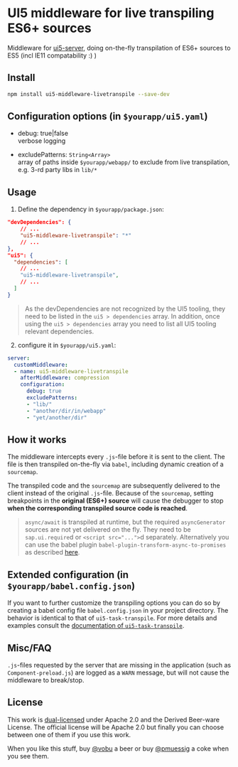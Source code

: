 # UI5 middleware for live transpiling ES6+ sources

Middleware for [ui5-server](https://github.com/SAP/ui5-server), doing on-the-fly transpilation of ES6+ sources to ES5 (incl IE11 compatability :) )

## Install

```bash
npm install ui5-middleware-livetranspile --save-dev
```

## Configuration options (in `$yourapp/ui5.yaml`)

- debug: true|false  
verbose logging

- excludePatterns: `String<Array>`  
array of paths inside `$yourapp/webapp/` to exclude from live transpilation,  
e.g. 3-rd party libs in `lib/*`

## Usage

1. Define the dependency in `$yourapp/package.json`:

```json
"devDependencies": {
    // ...
    "ui5-middleware-livetranspile": "*"
    // ...
},
"ui5": {
  "dependencies": [
    // ...
    "ui5-middleware-livetranspile",
    // ...
  ]
}
```

> As the devDependencies are not recognized by the UI5 tooling, they need to be listed in the `ui5 > dependencies` array. In addition, once using the `ui5 > dependencies` array you need to list all UI5 tooling relevant dependencies.

2. configure it in `$yourapp/ui5.yaml`:

```yaml
server:
  customMiddleware:
  - name: ui5-middleware-livetranspile
    afterMiddleware: compression
    configuration:
      debug: true
      excludePatterns:
      - "lib/"
      - "another/dir/in/webapp"
      - "yet/another/dir"
```

## How it works

The middleware intercepts every `.js`-file before it is sent to the client. The file is then transpiled on-the-fly via `babel`, including dynamic creation of a `sourcemap`.

The transpiled code and the `sourcemap` are subsequently delivered to the client instead of the original `.js`-file. Because of the `sourcemap`, setting breakpoints in the **original (ES6+) source** will cause the debugger to stop **when the corresponding transpiled source code is reached**.

> `async/await` is transpiled at runtime, but the required `asyncGenerator` sources are not yet delivered on the fly. They need to be `sap.ui.require`d or `<script src="...">`d separately. Alternatively you can use the babel plugin `babel-plugin-transform-async-to-promises` as described [here](../ui5-task-transpile/README.md).

## Extended configuration (in `$yourapp/babel.config.json`)

If you want to further customize the transpiling options you can do so by creating a babel config file `babel.config.json` in your project directory. The behavior is identical to that of `ui5-task-transpile`. For more details and examples consult the [documentation of `ui5-task-transpile`](../ui5-task-transpile/README.md).

## Misc/FAQ

`.js`-files requested by the server that are missing in the application (such as `Component-preload.js`) are logged as a `WARN` message, but will not cause the middleware to break/stop.

## License

This work is [dual-licensed](../../LICENSE) under Apache 2.0 and the Derived Beer-ware License. The official license will be Apache 2.0 but finally you can choose between one of them if you use this work.

When you like this stuff, buy [@vobu](https://twitter.com/vobu) a beer or buy [@pmuessig](https://twitter.com/pmuessig) a coke when you see them.
